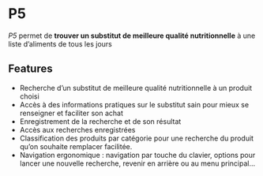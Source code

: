 # P5

*P5* permet de **trouver un substitut de meilleure qualité nutritionnelle** à une liste d’aliments de tous les jours

## Features

- Recherche d’un substitut de meilleure qualité nutritionnelle à un produit choisi
- Accès à des informations pratiques sur le substitut sain pour mieux se renseigner et faciliter son achat 
- Enregistrement de la recherche et de son résultat 
- Accès aux recherches enregistrées
- Classification des produits par catégorie pour une recherche du produit qu’on souhaite remplacer facilitée.
- Navigation ergonomique : navigation par touche du clavier, options pour lancer une nouvelle recherche, revenir en arrière ou au menu principal…
